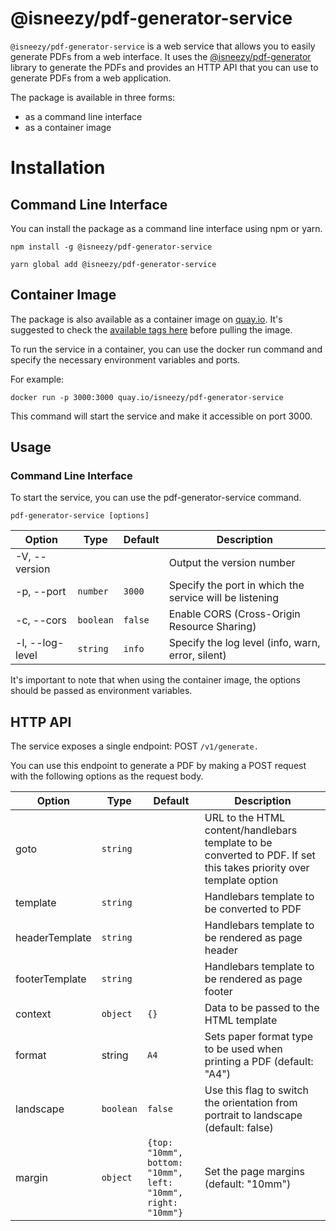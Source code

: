 # @isneezy/pdf-generator-service

`@isneezy/pdf-generator-service` is a web service that allows you to easily generate PDFs from a web interface.
It uses the [@isneezy/pdf-generator](../service/README.md) library to generate the PDFs and provides an HTTP API that
you can use to generate PDFs from a web application.

The package is available in three forms:

- as a command line interface
- as a container image

# Installation
## Command Line Interface
You can install the package as a command line interface using npm or yarn.

```shell
npm install -g @isneezy/pdf-generator-service
```

```shell
yarn global add @isneezy/pdf-generator-service
```

## Container Image

The package is also available as a container image on 
[quay.io](https://quay.io/repository/isneezy/pdf-generator-service).
It's suggested to check the [available tags here](https://quay.io/repository/isneezy/pdf-generator-service?tab=tags)
before pulling the image.

To run the service in a container, you can use the docker run command and specify the necessary environment variables
and ports.

For example:

```shell
docker run -p 3000:3000 quay.io/isneezy/pdf-generator-service
```

This command will start the service and make it accessible on port 3000.

## Usage
### Command Line Interface

To start the service, you can use the pdf-generator-service command.

```shell
pdf-generator-service [options]
```

| Option          | Type      | Default | Description                                             |
|-----------------|-----------|---------|---------------------------------------------------------|
| -V, --version   |           |         | Output the version number                               |
| -p, --port      | `number`  | `3000`  | Specify the port in which the service will be listening |
| -c, --cors      | `boolean` | `false` | Enable CORS (Cross-Origin Resource Sharing)             |
| -l, --log-level | `string`  | `info`  | Specify the log level (info, warn, error, silent)       |

It's important to note that when using the container image, the options should be passed as environment variables.

## HTTP API

The service exposes a single endpoint: POST `/v1/generate.`

You can use this endpoint to generate a PDF by making a POST request with the following options as the request body.

| Option         | Type       | Default                                                                | 	Description                                                                                                         |
|----------------|------------|------------------------------------------------------------------------|----------------------------------------------------------------------------------------------------------------------|
| goto           | 	`string`  |                                                                        | 	URL to the HTML content/handlebars template to be converted to PDF. If set this takes priority over template option |
| template       | 	`string`  |                                                                        | 	Handlebars template to be converted to PDF                                                                          |
| headerTemplate | 	`string`  |                                                                        | 	Handlebars template to be rendered as page header                                                                   |
| footerTemplate | 	`string`  |                                                                        | 	Handlebars template to be rendered as page footer                                                                   |
| context        | 	`object`  | `{}`                                                                   | 	Data to be passed to the HTML template                                                                              |
| format	        | string     | `A4`                                                                   | 	Sets paper format type to be used when printing a PDF (default: "A4")                                               |
| landscape      | 	`boolean` | `false`                                                                | 	Use this flag to switch the orientation from portrait to landscape (default: false)                                 |
| margin         | 	`object`  | <code>{top: "10mm", bottom: "10mm", left: "10mm", right: "10mm"}<code> | 	Set the page margins (default: "10mm")                                                                              |
